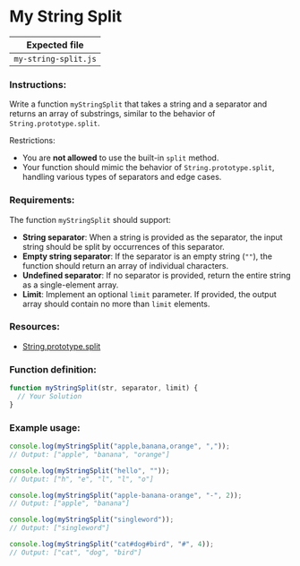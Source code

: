 # My String Split

| Expected file        |
| -------------------- |
| `my-string-split.js` |

### Instructions:

Write a function `myStringSplit` that takes a string and a separator and returns an array of substrings, similar to the behavior of `String.prototype.split`.

Restrictions:

- You are **not allowed** to use the built-in `split` method.
- Your function should mimic the behavior of `String.prototype.split`, handling various types of separators and edge cases.

### Requirements:

The function `myStringSplit` should support:

- **String separator**: When a string is provided as the separator, the input string should be split by occurrences of this separator.
- **Empty string separator**: If the separator is an empty string (`""`), the function should return an array of individual characters.
- **Undefined separator**: If no separator is provided, return the entire string as a single-element array.
- **Limit**: Implement an optional `limit` parameter. If provided, the output array should contain no more than `limit` elements.

### Resources:

- [String.prototype.split](https://developer.mozilla.org/en-US/docs/Web/JavaScript/Reference/Global_Objects/String/split)

### Function definition:

```js
function myStringSplit(str, separator, limit) {
  // Your Solution
}
```

### Example usage:

```javascript
console.log(myStringSplit("apple,banana,orange", ","));
// Output: ["apple", "banana", "orange"]

console.log(myStringSplit("hello", ""));
// Output: ["h", "e", "l", "l", "o"]

console.log(myStringSplit("apple-banana-orange", "-", 2));
// Output: ["apple", "banana"]

console.log(myStringSplit("singleword"));
// Output: ["singleword"]

console.log(myStringSplit("cat#dog#bird", "#", 4));
// Output: ["cat", "dog", "bird"]
```
